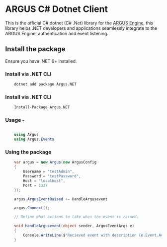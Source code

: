 # ARGUS C# Dotnet Client 

This is the official C# dotnet (C# .Net) library for the [ARGUS Engine](https://github.com/Khelechy/argus), this library helps .NET developers and applications seamlessly integrate to the ARGUS Engine, authentication and event listening.

## Install the package 

Ensure you have .NET 6+ installed. 

### Install via .NET CLI

```sh
    dotnet add package Argus.NET
```

### Install via .NET CLI

```sh
    Install-Package Argus.NET
```


### Usage -

```c#

    using Argus
    using Argus.Events
```

### Using the package

```c#
    var argus = new Argus(new ArgusConfig
    {
        Username = "testAdmin",
        Password = "testPassword",
        Host = "localhost",
        Port = 1337
    });

    argus.ArgusEventRaised += HandleArgusevent

    argus.Connect();

    // Define what actions to take when the event is raised.

    void HandleArgusevent(object sender, ArgusEventArgs e)
    {
        Console.WriteLine($"Recieved event with description {e.Event.ActionDescription}");
    }
```